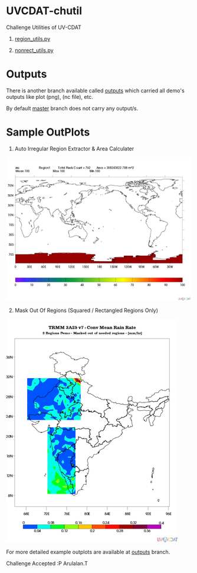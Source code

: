 UVCDAT-chutil
=============

Challenge Utilities of UV-CDAT

  1. [region_utils.py](chutil/region_utils.py)
     
  2. [nonrect_utils.py](chutil/nonrect_utils.py) 

Outputs
=======
  There is another branch available called [outputs](https://github.com/arulalant/UVCDAT-chutil/tree/outputs) which carried all demo's outputs
  like plot (png), (nc file), etc.
  
  By default [master](https://github.com/arulalant/UVCDAT-chutil/blob/master/) branch does not carry any output/s.

Sample OutPlots
================

  1. Auto Irregular Region Extractor & Area Calculater 

  ![region1.png](https://raw.githubusercontent.com/arulalant/UVCDAT-chutil/outputs/examples/region_utils/outplots_eq_100/region1.png)


  2. Mask Out Of Regions (Squared / Rectangled Regions Only)

  ![maskOutOrRegionsDemo_1.png](https://raw.githubusercontent.com/arulalant/UVCDAT-chutil/outputs/examples/region_utils/outplots_maskOutOfRegions/maskOutOfRegionsDemo_1.png)
  
  For more detailed example outplots are available at [outputs](https://github.com/arulalant/UVCDAT-chutil/tree/outputs) branch.
  

Challenge Accepted :P
Arulalan.T
